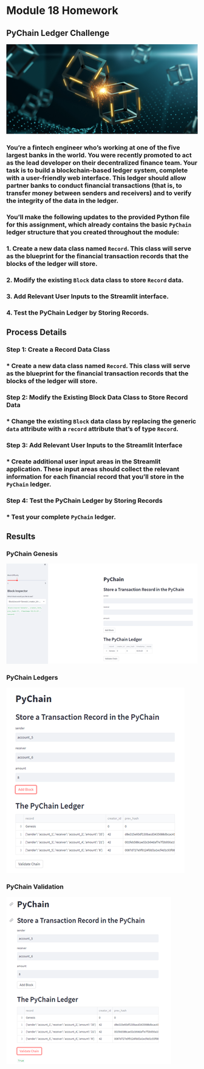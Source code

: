 # Module 18 Homework

## PyChain Ledger Challenge

!["application image"](Images/application-image.png)

### You’re a fintech engineer who’s working at one of the five largest banks in the world. You were recently promoted to act as the lead developer on their decentralized finance team. Your task is to build a blockchain-based ledger system, complete with a user-friendly web interface. This ledger should allow partner banks to conduct financial transactions (that is, to transfer money between senders and receivers) and to verify the integrity of the data in the ledger.

### You’ll make the following updates to the provided Python file for this assignment, which already contains the basic `PyChain` ledger structure that you created throughout the module:

### 1. Create a new data class named `Record`. This class will serve as the blueprint for the financial transaction records that the blocks of the ledger will store.

### 2. Modify the existing `Block` data class to store `Record` data.

### 3. Add Relevant User Inputs to the Streamlit interface.

### 4. Test the PyChain Ledger by Storing Records.


## Process Details

### Step 1: Create a Record Data Class
### * Create a new data class named `Record`. This class will serve as the blueprint for the financial transaction records that the blocks of the ledger will store.

### Step 2: Modify the Existing Block Data Class to Store Record Data
### * Change the existing `Block` data class by replacing the generic `data` attribute with a `record` attribute that’s of type `Record`.

### Step 3: Add Relevant User Inputs to the Streamlit Interface
### * Create additional user input areas in the Streamlit application. These input areas should collect the relevant information for each financial record that you’ll store in the `PyChain` ledger.

### Step 4: Test the PyChain Ledger by Storing Records
### * Test your complete `PyChain` ledger.


## Results

### PyChain Genesis

!["PyChain_Genesis"](Images/PyChain%20Genesis.png)


### PyChain Ledgers
!["PyChain_Ledger"](Images/PyChain%20Ledgers.png)


### PyChain Validation
!["PyChain_Validation"](Images/PyChain%20Validation.png)